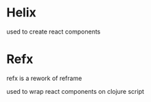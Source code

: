 # Helix

used to create react components

# Refx

refx is a rework of reframe

used to wrap react components on clojure script